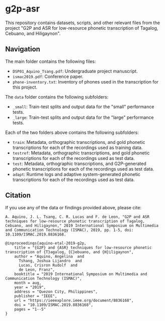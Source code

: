 # g2p-asr
This repository contains datasets, scripts, and other relevant files from the project "G2P and ASR for low-resource phonetic transcription of Tagalog, Cebuano, and Hiligaynon".

## Navigation
The main folder contains the following files:
- `DSP01_Aquino_Tsang.pdf`: Undergraduate project manuscript.
- `ismac2019.pdf`: Conference paper.
- `phone-inventory.txt`: Inventory of phones used in the transcription for this project.

The `data` folder contains the following subfolders:
- `_small`: Train-test splits and output data for the "small" performance tests.
- `_large`: Train-test splits and output data for the "large" performance tests.

Each of the two folders above contains the following subfolders:
- `train`: Metadata, orthographic transcriptions, and gold phonetic transcriptions for each of the recordings used as training data.
- `testref`: Metadata, orthographic transcriptions, and gold phonetic transcriptions for each of the recordings used as test data.
- `test`: Metadata, orthographic transcriptions, and G2P-generated phonetic transcriptions for each of the recordings used as test data.
- `adapt`: Runtime logs and adaptive system-generated phonetic transcriptions for each of the recordings used as test data.

## Citation
If you use any of the data or findings provided above, please cite:
```
A. Aquino, J. L. Tsang, C. R. Lucas and F. de Leon, "G2P and ASR techniques for low-resource phonetic transcription of Tagalog, Cebuano, and Hiligaynon," 2019 International Symposium on Multimedia and Communication Technology (ISMAC), 2019, pp. 1-5, doi: 10.1109/ISMAC.2019.8836168.
```
```
@inproceedings{aquino-etal-2019-g2p,
    title = "{G2P} and {ASR} techniques for low-resource phonetic transcription of {T}agalog, {C}ebuano, and {H}iligaynon",
    author = "Aquino, Angelina  and
      Tshang, Joshua Lijandro  and
      Lucas, Crisron Rudolf  and
      de Leon, Franz",
    booktitle = "2019 International Symposium on Multimedia and Communication Technology (ISMAC)",
    month = aug,
    year = "2019",
    address = "Quezon City, Philippines",
    publisher = "IEEE",
    url = "https://ieeexplore.ieee.org/document/8836168",
    doi = "10.1109/ISMAC.2019.8836168",
    pages = "1--5"
}
```
